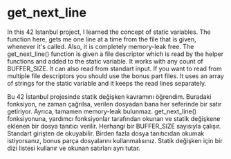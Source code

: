 # get_next_line
In this 42 Istanbul project, I learned the concept of static variables. The function here, gets me one line at a time from the file that is given, whenever it's called. Also, it is completely memory-leak free. The get_next_line() function is given a file descriptor which is read by the helper functions and added to the static variable. It works with any count of BUFFER_SIZE. It can also read from standart input. If you want to read from multiple file descriptors you should use the bonus part files. It uses an array of strings for the static variable and it keeps the read lines separately.

Bu 42 İstanbul projesinde statik değişken kavramını öğrendim. Buradaki fonksiyon, ne zaman çağrılsa, verilen dosyadan bana her seferinde bir satır getiriyor. Ayrıca, tamamen memory-leak bulunmaz. get_next_line() fonksiyonuna, yardımcı fonksiyonlar tarafından okunan ve statik değişkene eklenen bir dosya tanıtıcı verilir. Herhangi bir BUFFER_SIZE sayısıyla çalışır. Standart girişten de okuyabilir. Birden fazla dosya tanıtıcıdan okumak istiyorsanız, bonus parça dosyalarını kullanmalısınız. Statik değişken için bir dizi listesi kullanır ve okunan satırları ayrı tutar.
